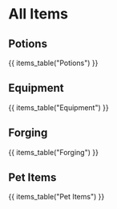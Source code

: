 # All Items

## Potions
{{ items_table("Potions") }}

## Equipment
{{ items_table("Equipment") }}

## Forging
{{ items_table("Forging") }}

## Pet Items
{{ items_table("Pet Items") }}
